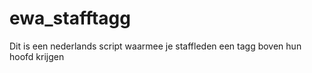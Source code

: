 # ewa_stafftagg
Dit is een nederlands script waarmee je staffleden een tagg boven hun hoofd krijgen
